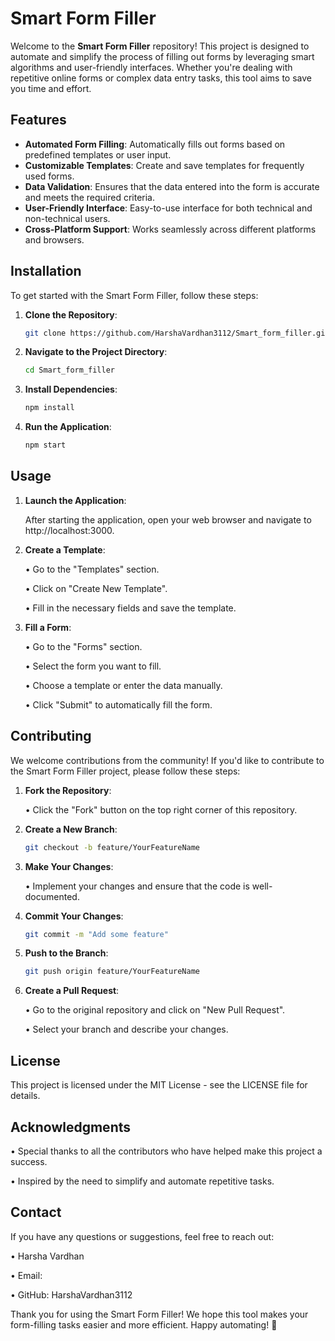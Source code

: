 # Smart Form Filler

Welcome to the **Smart Form Filler** repository! This project is designed to automate and simplify the process of filling out forms by leveraging smart algorithms and user-friendly interfaces. Whether you're dealing with repetitive online forms or complex data entry tasks, this tool aims to save you time and effort.

## Features

- **Automated Form Filling**: Automatically fills out forms based on predefined templates or user input.
- **Customizable Templates**: Create and save templates for frequently used forms.
- **Data Validation**: Ensures that the data entered into the form is accurate and meets the required criteria.
- **User-Friendly Interface**: Easy-to-use interface for both technical and non-technical users.
- **Cross-Platform Support**: Works seamlessly across different platforms and browsers.

## Installation

To get started with the Smart Form Filler, follow these steps:

1. **Clone the Repository**:
   ```bash
   git clone https://github.com/HarshaVardhan3112/Smart_form_filler.git

2. **Navigate to the Project Directory**:
   ```bash
   cd Smart_form_filler

3. **Install Dependencies**:
   ```bash
   npm install

4. **Run the Application**:
   ```bash
   npm start

## Usage

1. **Launch the Application**:

   After starting the application, open your web browser and navigate to http://localhost:3000.

2. **Create a Template**:

   • Go to the "Templates" section.

   • Click on "Create New Template".

   • Fill in the necessary fields and save the template.

3. **Fill a Form**:

   • Go to the "Forms" section.

   • Select the form you want to fill.

   • Choose a template or enter the data manually.

   • Click "Submit" to automatically fill the form.

## Contributing

We welcome contributions from the community! If you'd like to contribute to the Smart Form Filler project, please follow these steps:

1. **Fork the Repository**:

   • Click the "Fork" button on the top right corner of this repository.

2. **Create a New Branch**:
   ```bash
   git checkout -b feature/YourFeatureName

3. **Make Your Changes**:

   • Implement your changes and ensure that the code is well-documented.

4. **Commit Your Changes**:
   ```bash
   git commit -m "Add some feature"

5. **Push to the Branch**:
   ```bash
   git push origin feature/YourFeatureName

6. **Create a Pull Request**:

   • Go to the original repository and click on "New Pull Request".

   • Select your branch and describe your changes.

## License

This project is licensed under the MIT License - see the LICENSE file for details.

## Acknowledgments

   • Special thanks to all the contributors who have helped make this project a success.

   • Inspired by the need to simplify and automate repetitive tasks.

## Contact

If you have any questions or suggestions, feel free to reach out:

  • Harsha Vardhan

  • Email: 

  • GitHub: HarshaVardhan3112

Thank you for using the Smart Form Filler! We hope this tool makes your form-filling tasks easier and more efficient. Happy automating! 🚀

